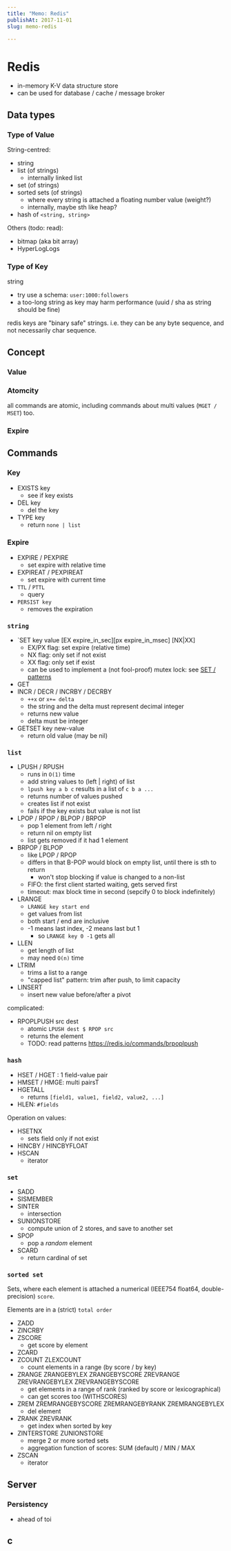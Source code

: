 ```yaml
---
title: "Memo: Redis"
publishAt: 2017-11-01
slug: memo-redis

---
```


# Redis

- in-memory K-V data structure store
- can be used for database / cache / message broker

## Data types

### Type of Value

String-centred:

- string
- list (of strings)
  - internally linked list
- set (of strings)
- sorted sets (of strings)
  - where every string is attached a floating number value (weight?)
  - internally, maybe sth like heap?
- hash of `<string, string>`

Others (todo: read):

- bitmap (aka bit array)
- HyperLogLogs

### Type of Key

string

- try use a schema: `user:1000:followers`
- a too-long string as key may harm performance (uuid / sha as string should be fine)

redis keys are "binary safe" strings. i.e. they can be any byte sequence, and not necessarily char sequence.

## Concept

### Value

### Atomcity

all commands are atomic, including commands about multi values (`MGET / MSET`) too.

### Expire

## Commands

### Key

- EXISTS key
  - see if key exists
- DEL key
  - del the key
- TYPE key
  - return `none | list`

### Expire

- EXPIRE / PEXPIRE
  - set expire with relative time
- EXPIREAT / PEXPIREAT
  - set expire with current time
- `TTL` / `PTTL`
  - query
- `PERSIST key`
  - removes the expiration

### `string`

- `SET key value [EX expire_in_sec][px expire_in_msec] [NX|XX]
  - EX/PX flag: set expire (relative time)
  - NX flag: only set if not exist
  - XX flag: only set if exist
  - can be used to implement a (not fool-proof) mutex lock: see [SET / patterns](https://redis.io/commands/set)
- GET
- INCR / DECR / INCRBY / DECRBY
  - `++x` or `x+= delta`
  - the string and the delta must represent decimal integer
  - returns new value
  - delta must be integer
- GETSET key new-value
  - return old value (may be nil)

### `list`

- LPUSH / RPUSH
  - runs in `O(1)` time
  - add string values to (left | right) of list
  - `lpush key a b c` results in a list of `c b a ...`
  - returns number of values pushed
  - creates list if not exist
  - fails if the key exists but value is not list
- LPOP / RPOP / BLPOP / BRPOP
  - pop 1 element from left / right
  - return nil on empty list
  - list gets removed if it had 1 element
- BRPOP / BLPOP
  - like LPOP / RPOP
  - differs in that B-POP would block on empty list, until there is sth to return
    - won't stop blocking if value is changed to a non-list
  - FIFO: the first client started waiting, gets served first
  - timeout: max block time in second (sepcify 0 to block indefinitely)
- LRANGE
  - `LRANGE key start end`
  - get values from list
  - both start / end are inclusive
  - -1 means last index, -2 means last but 1
    - so `LRANGE key 0 -1` gets all
- LLEN
  - get length of list
  - may need `O(n)` time
- LTRIM
  - trims a list to a range
  - "capped list" pattern: trim after push, to limit capacity
- LINSERT
  - insert new value before/after a pivot

complicated:

- RPOPLPUSH src dest
  - atomic `LPUSH dest $ RPOP src`
  - returns the element
  - TODO: read patterns https://redis.io/commands/brpoplpush

### `hash`

- HSET / HGET : 1 field-value pair
- HMSET / HMGE: multi pairsT
- HGETALL
  - returns `[field1, value1, field2, value2, ...]`
- HLEN: `#fields`

Operation on values:

- HSETNX
  - sets field only if not exist
- HINCBY / HINCBYFLOAT
- HSCAN
  - iterator

### `set`

- SADD
- SISMEMBER
- SINTER
  - intersection
- SUNIONSTORE
  - compute union of 2 stores, and save to another set
- SPOP
  - pop a _random_ element
- SCARD
  - return cardinal of set

### `sorted set`

Sets, where each element is attached a numerical (IEEE754 float64, double-precision) `score`.

Elements are in a (strict) `total order`

- ZADD
- ZINCRBY
- ZSCORE
  - get score by element
- ZCARD
- ZCOUNT ZLEXCOUNT
  - count elements in a range (by score / by key)
- ZRANGE ZRANGEBYLEX ZRANGEBYSCORE ZREVRANGE ZREVRANGEBYLEX ZREVRANGEBYSCORE
  - get elements in a range of rank (ranked by score or lexicographical)
  - can get scores too (WITHSCORES)
- ZREM ZREMRANGEBYSCORE ZREMRANGEBYRANK ZREMRANGEBYLEX
  - del element
- ZRANK ZREVRANK
  - get index when sorted by key
- ZINTERSTORE ZUNIONSTORE
  - merge 2 or more sorted sets
  - aggregation function of scores: SUM (default) / MIN / MAX
- ZSCAN
  - iterator

## Server

### Persistency

- ahead of toi

## c
